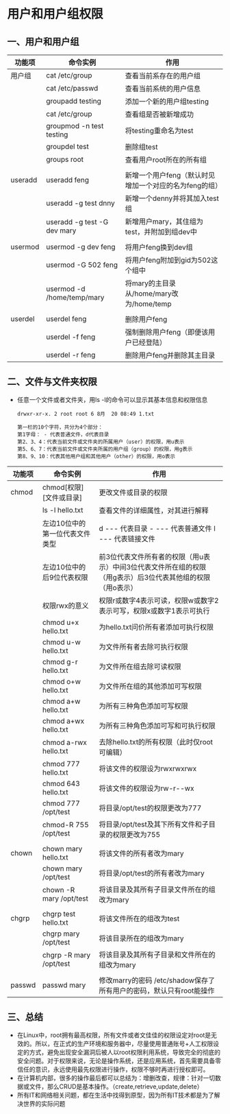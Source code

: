 # 用户和用户组权限

## 一、用户和用户组

| 功能项  | 命令实例                    | 作用                                                   |
| ------- | --------------------------- | ------------------------------------------------------ |
| 用户组  | cat /etc/group              | 查看当前系存在的用户组                                 |
|         | cat /etc/passwd             | 查看当前系统的用户信息                                 |
|         | groupadd testing            | 添加一个新的用户组testing                              |
|         | cat /etc/group              | 查看组是否被新增成功                                   |
|         | groupmod -n test testing    | 将testing重命名为test                                  |
|         | groupdel test               | 删除组test                                             |
|         | groups root                 | 查看用户root所在的所有组                               |
|         |                             |                                                        |
| useradd | useradd feng                | 新增一个用户feng（默认时见增加一个对应的名为feng的组） |
|         | useradd -g test dnny        | 新增一个denny并将其加入test组                          |
|         | useradd -g test -G dev mary | 新增用户mary，其住组为test，并附加到组dev中            |
|         |                             |                                                        |
| usermod | usermod -g dev feng         | 将用户feng换到dev组                                    |
|         | usermod -G 502 feng         | 将用户feng附加到gid为502这个组中                       |
|         | usermod -d /home/temp/mary  | 将mary的主目录从/home/mary改为/home/temp               |
|         |                             |                                                        |
| userdel | userdel feng                | 删除用户feng                                           |
|         | userdel -f feng             | 强制删除用户feng（即便该用户已经登陆）                 |
|         | userdel -r feng             | 删除用户feng并删除其主目录                             |

## 二、文件与文件夹权限

- 任意一个文件或者文件夹，用ls -l的命令可以显示其基本信息和权限信息

  ```
  drwxr-xr-x. 2 root root 6 8月  20 08:49 1.txt
  
  第一栏的10个字符，共分为4个部分：
  第1字母： - 代表普通文件，d代表目录
  第2、3、4：代表当前文件或文件夹的所属用户（user）的权限，用u表示
  第5、6、7：代表当前文件或文件夹所属的用户组（group）的权限，用g表示
  第8、9、10：代表其他用户组和其他用户（other）的权限，用o表示
  ```

  

| 功能项 | 命令实例                       | 作用                                                         |
| ------ | ------------------------------ | ------------------------------------------------------------ |
| chmod  | chmod[权限]\[文件或目录]       | 更改文件或目录的权限                                         |
|        | ls -l hello.txt                | 查看文件的详细属性，对其进行解释                             |
|        | 左边10位中的第一位代表文件类型 | d --- 代表目录     - --- 代表普通文件     l --- 代表链接文件 |
|        | 左边10位中的后9位代表权限      | 前3位代表文件所有者的权限（用u表示）中间3位代表文件所在组的权限（用g表示）后3位代表其他组的权限（用o表示） |
|        | 权限rwx的意义                  | 权限r或数字4表示可读，权限w或数字2表示可写，权限x或数字1表示可执行 |
|        | chmod u+x hello.txt            | 为hello.txt问价所有者添加可执行权限                          |
|        | chmod u-w hello.txt            | 为文件所有者去除可执行权限                                   |
|        | chmod g-r hello.txt            | 为文件所在组去除可读权限                                     |
|        | chmod o+w hello.txt            | 为文件所在组的其他添加可写权限                               |
|        | chmod a+w hello.txt            | 为所有三种角色添加可写权限                                   |
|        | chmod a+wx hello.txt           | 为所有三种角色添加可写和可执行权限                           |
|        | chmod a-rwx hello.txt          | 去除hello.txt的所有权限（此时仅root可编辑）                  |
|        | chmod 777 hello.txt            | 将该文件的权限设为rwxrwxrwx                                  |
|        | chmod 643 hello.txt            | 将该文件的权限设为rw-r--wx                                   |
|        | chmod 777 /opt/test            | 将目录/opt/test的权限更改为777                               |
|        | chmod-R 755 /opt/test          | 将目录/opt/test及其下所有文件和子目录的权限更改为755         |
|        |                                |                                                              |
| chown  | chown mary hello.txt           | 将该文件的所有者改为mary                                     |
|        | chown mary /opt/test           | 将目录/opt/test的所有者改为mary                              |
|        | chown -R mary /opt/test        | 将该目录及其所有子目录文件所在的组改为mary                   |
|        |                                |                                                              |
| chgrp  | chgrp test hello.txt           | 将该文件所在的组改为test                                     |
|        | chgrp mary /opt/test           | 将该目录所在的组改为mary                                     |
|        | chgrp -R mary /opt/test        | 将该目录及其所有子目录和文件所在的组改为mary                 |
|        |                                |                                                              |
| passwd | passwd mary                    | 修改marry的密码   /etc/shadow保存了所有用户的密码，默认只有root能操作 |

## 三、总结

- 在Linux中，root拥有最高权限，所有文件或者文佳佳的权限设定对root是无效的。所以，在正式的生产环境和服务器中，尽量使用普通账号+人工权限设定的方式，避免出现安全漏洞后被人以root权限利用系统，导致完全的彻底的安全问题。对于权限来说，无论是操作系统，还是应用系统，首先需要具备零信任的意识，永远使用最先权限进行操作，权限不够时再进行授权即可。
- 在计算机内部，很多的操作最后都可以总结为：增删改查，规律：针对一切数据或文件，那么CRUD是基本操作。（create,retrieve,update,delete）
- 所有IT和网络相关问题，都在生活中找得到原型，因为所有IT技术都是为了解决世界的实际问题


